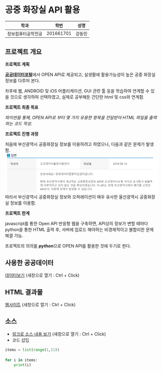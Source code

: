 # 공중 화장실 API 활용

학과 | 학번 | 성명
---- | ---- | ---- 
정보컴퓨터공학전공 |201661701 |강동민


## 프로젝트 개요
<strong>프로젝트 계획</strong>

<strong>[공공데이터포털](https://data.go.kr)</strong>에서 OPEN API로 제공되고, 실생활에 활용가능성이 높은 공중 화장실 정보를 다루어 본다.

차후에 웹, ANDROID 및 iOS 어플리케이션, GUI 관련 툴 등을 학습하여 연계할 수 있을 것으로 생각하여 선택하였고,
실제로 공부해둔 간단한 html 및 css와 연계함.

<strong>프로젝트 최종 목표</strong>

<em>파이썬을 통해, OPEN API로 부터 몇 가지 유용한 항목을 전달받아 HTML 파일을 출력하는 코드 작성.</em>

<strong>프로젝트 진행 과정</strong>

처음에 부산광역시 공중화장실 정보를 이용하려고 하였으나, 다음과 같은 문제가 발생함.
![qna](./readmeimg/qna.PNG)
따라서 부산광역시 공중화장실 정보와 오퍼레이션이 매우 유사한 울산광역시 공중화장실 정보를 이용함.

<strong>프로젝트 한계</strong>

javascript를 통한 Open API 반응형 웹을 구축하면, API상의 정보가 변할 때마다 python을 통한 HTML 출력 후, 서버에 업로드 해야하는 비경제적이고 불합리한 문제 해결 가능.

프로젝트의 의의를 <strong><em>python</em></strong>으로 OPEN API를 활용한 것에 두기로 한다.

## 사용한 공공데이터 
[데이터보기](http://data.ulsan.go.kr/rest/ulsantoilet/getUlsantoiletList?authApiKey=DEjz18TCYogpRgTo7XL5cAGOmLWhnd30DiWD%2BP2cqkUNMP%2F8%2FBNM4jxZ72gKpNNPG6XOAZzXcmg5kXATmq499g%3D%3D&numOfRows=9999)
(새창으로 열기 : Ctrl + Click)
## HTML 결과물
[웹사이트](https://gloomydumber.github.io/pyapihtmlalhpa/result.html)
(새창으로 열기 : Ctrl + Click)
## 소스
* [링크로 소스 내용 보기](https://github.com/gloomydumber/pyapihtmlalhpa/blob/master/toiletest.py) 
(새창으로 열기 : Ctrl + Click)
* 코드 삽입
~~~python
items = list(range(1,11))

for i in items:
    print(i)
~~~

